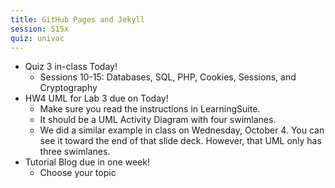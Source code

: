 ```yaml
---
title: GitHub Pages and Jekyll
session: S15x
quiz: univac
---
```

* Quiz 3 in-class Today!
    * Sessions 10-15: Databases, SQL, PHP, Cookies, Sessions, and Cryptography
* HW4 UML for Lab 3 due on Today!
    * Make sure you read the instructions in LearningSuite.
    * It should be a UML Activity Diagram with four swimlanes.
    * We did a similar example in class on Wednesday, October 4. You can see it toward the end of that slide deck. However, that UML only has three swimlanes.
* Tutorial Blog due in one week!
    * Choose your topic